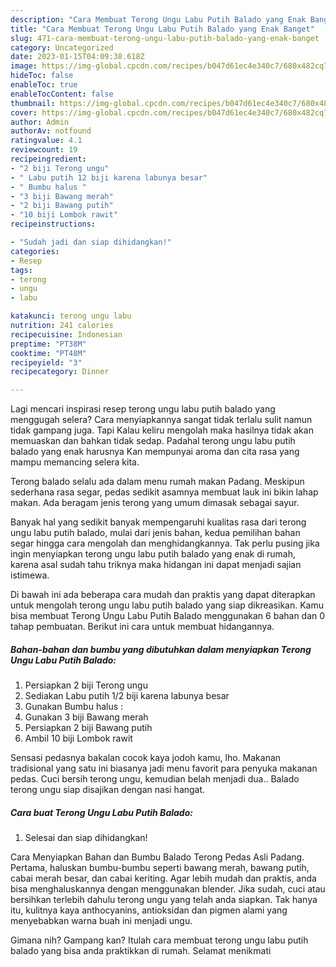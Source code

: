 ```yaml
---
description: "Cara Membuat Terong Ungu Labu Putih Balado yang Enak Banget"
title: "Cara Membuat Terong Ungu Labu Putih Balado yang Enak Banget"
slug: 471-cara-membuat-terong-ungu-labu-putih-balado-yang-enak-banget
category: Uncategorized
date: 2023-01-15T04:09:38.618Z
image: https://img-global.cpcdn.com/recipes/b047d61ec4e340c7/680x482cq70/terong-ungu-labu-putih-balado-foto-resep-utama.jpg
hideToc: false
enableToc: true
enableTocContent: false
thumbnail: https://img-global.cpcdn.com/recipes/b047d61ec4e340c7/680x482cq70/terong-ungu-labu-putih-balado-foto-resep-utama.jpg
cover: https://img-global.cpcdn.com/recipes/b047d61ec4e340c7/680x482cq70/terong-ungu-labu-putih-balado-foto-resep-utama.jpg
author: Admin
authorAv: notfound
ratingvalue: 4.1
reviewcount: 19
recipeingredient:
- "2 biji Terong ungu"
- " Labu putih 12 biji karena labunya besar"
- " Bumbu halus "
- "3 biji Bawang merah"
- "2 biji Bawang putih"
- "10 biji Lombok rawit"
recipeinstructions:

- "Sudah jadi dan siap dihidangkan!"
categories:
- Resep
tags:
- terong
- ungu
- labu

katakunci: terong ungu labu 
nutrition: 241 calories
recipecuisine: Indonesian
preptime: "PT38M"
cooktime: "PT48M"
recipeyield: "3"
recipecategory: Dinner

---
```



Lagi mencari inspirasi resep terong ungu labu putih balado yang menggugah selera? Cara menyiapkannya sangat tidak terlalu sulit namun tidak gampang juga. Tapi Kalau keliru mengolah maka hasilnya tidak akan memuaskan dan bahkan tidak sedap. Padahal terong ungu labu putih balado yang enak harusnya Kan mempunyai aroma dan cita rasa yang mampu memancing selera kita.


Terong balado selalu ada dalam menu rumah makan Padang. Meskipun sederhana rasa segar, pedas sedikit asamnya membuat lauk ini bikin lahap makan. Ada beragam jenis terong yang umum dimasak sebagai sayur.

Banyak hal yang sedikit banyak mempengaruhi kualitas rasa dari terong ungu labu putih balado, mulai dari jenis bahan, kedua pemilihan bahan segar hingga cara mengolah dan menghidangkannya. Tak perlu pusing jika ingin menyiapkan terong ungu labu putih balado yang enak di rumah, karena asal sudah tahu triknya maka hidangan ini dapat menjadi sajian istimewa.


Di bawah ini ada beberapa cara mudah dan praktis yang dapat diterapkan untuk mengolah terong ungu labu putih balado yang siap dikreasikan. Kamu bisa membuat Terong Ungu Labu Putih Balado menggunakan 6 bahan dan 0 tahap pembuatan. Berikut ini cara untuk membuat hidangannya.

<!--inarticleads1-->

##### Bahan-bahan dan bumbu yang dibutuhkan dalam menyiapkan Terong Ungu Labu Putih Balado:

1. Persiapkan 2 biji Terong ungu
1. Sediakan  Labu putih 1/2 biji karena labunya besar
1. Gunakan  Bumbu halus :
1. Gunakan 3 biji Bawang merah
1. Persiapkan 2 biji Bawang putih
1. Ambil 10 biji Lombok rawit


Sensasi pedasnya bakalan cocok kaya jodoh kamu, lho. Makanan tradisional yang satu ini biasanya jadi menu favorit para penyuka makanan pedas. Cuci bersih terong ungu, kemudian belah menjadi dua.. Balado terong ungu siap disajikan dengan nasi hangat. 

<!--inarticleads2-->

##### Cara buat Terong Ungu Labu Putih Balado:


1. Selesai dan siap dihidangkan!

Cara Menyiapkan Bahan dan Bumbu Balado Terong Pedas Asli Padang. Pertama, haluskan bumbu-bumbu seperti bawang merah, bawang putih, cabai merah besar, dan cabai keriting. Agar lebih mudah dan praktis, anda bisa menghaluskannya dengan menggunakan blender. Jika sudah, cuci atau bersihkan terlebih dahulu terong ungu yang telah anda siapkan. Tak hanya itu, kulitnya kaya anthocyanins, antioksidan dan pigmen alami yang menyebabkan warna buah ini menjadi ungu. 

Gimana nih? Gampang kan? Itulah cara membuat terong ungu labu putih balado yang bisa anda praktikkan di rumah. Selamat menikmati
